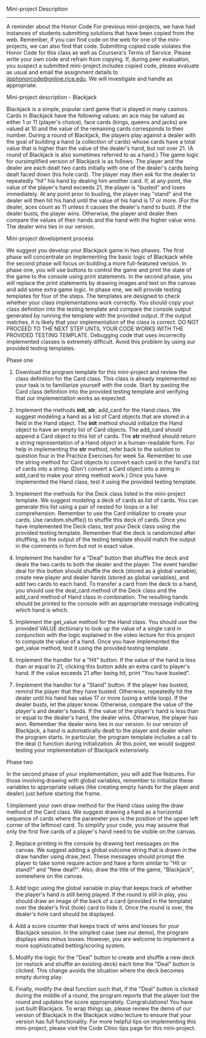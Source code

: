 Mini-project Description
________________________________________


A reminder about the Honor Code
For previous mini-projects, we have had instances of students submitting solutions that have been copied from the web. Remember, if you can find 
code on the web for one of the mini-projects, we can also find that code. Submitting copied code violates the Honor Code for this class as well 
as Coursera's Terms of Service. Please write your own code and refrain from copying. If, during peer evaluation, you suspect a submitted
mini-project includes copied code, please evaluate as usual and email the assignment details to iipphonorcode@online.rice.edu. We will investigate
and handle as appropriate.

Mini-project description - Blackjack

Blackjack is a simple, popular card game that is played in many casinos. Cards in Blackjack have the following values: an ace may be valued as
either 1 or 11 (player's choice), face cards (kings, queens and jacks) are valued at 10 and the value of the remaining cards corresponds to their
number. During a round of Blackjack, the players play against a dealer with the goal of building a hand (a collection of cards) whose cards have
a total value that is higher than the value of the dealer's hand, but not over 21. (A round of Blackjack is also sometimes referred to as a hand.)
The game logic for oursimplified version of Blackjack is as follows. The player and the dealer are each dealt two cards initially with one of the 
dealer's cards being dealt faced down (his hole card). The player may then ask for the dealer to repeatedly "hit" his hand by dealing him another 
card. If, at any point, the value of the player's hand exceeds 21, the player is "busted" and loses immediately. At any point prior to busting, 
the player may "stand" and the dealer will then hit his hand until the value of his hand is 17 or more. (For the dealer, aces count as 11 unless 
it causes the dealer's hand to bust). If the dealer busts, the player wins. Otherwise, the player and dealer then compare the values of their hands
and the hand with the higher value wins. The dealer wins ties in our version.

Mini-project development process

We suggest you develop your Blackjack game in two phases. The first phase will concentrate on implementing the basic logic of Blackjack while the
second phase will focus on building a more full-featured version. In phase one, you will use buttons to control the game and print the state of 
the game to the console using print statements. In the second phase, you will replace the print statements by drawing images and text on the 
canvas and add some extra game logic.
In phase one, we will provide testing templates for four of the steps. The templates are designed to check whether your class implementations work 
correctly. You should copy your class definition into the testing template and compare the console output generated by running the template with
the provided output. If the output matches, it is likely that your implementation of the class is correct. DO NOT PROCEED TO THE NEXT STEP UNTIL
YOUR CODE WORKS WITH THE PROVIDED TESTING TEMPLATE. Debugging code that uses incorrectly implemented classes is extremely difficult. Avoid this
problem by using our provided testing templates.

Phase one

1.	Download the program template for this mini-project and review the class definition for the Card class. This class is already implemented so 
your task is to familiarize yourself with the code. Start by pasting the Card class definition into the provided testing template and verifying 
that our implementation works as expected.

2.	Implement the methods __init__, __str__, add_card for the Hand class. We suggest modeling a hand as a list of Card objects that are stored in 
a field in the Hand object. The __init__ method should initialize the Hand object to have an empty list of Card objects. The add_card should append
a Card object to this list of cards. The __str__ method should return a string representation of a Hand object in a human-readable form. For help
in implementing the __str__ method, refer back to the solution to question four in the Practice Exercises for week 5a. Remember to use the string 
method for Card objects to convert each card in the hand's list of cards into a string. (Don't convert a Card object into a string in add_card to 
make your string method work.) Once you have implemented the Hand class, test it using the provided testing template.

3.	Implement the methods for the Deck class listed in the mini-project template. We suggest modeling a deck of cards as list of cards. You can 
generate this list using a pair of nested for loops or a list comprehension. Remember to use the Card initializer to create your cards. Use
random.shuffle() to shuffle this deck of cards. Once you have implemented the Deck class, test your Deck class using the provided testing template.
Remember that the deck is randomized after shuffling, so the output of the testing template should match the output in the comments in form but
not in exact value.

4.	Implement the handler for a "Deal" button that shuffles the deck and deals the two cards to both the dealer and the player. The event handler 
deal for this button should shuffle the deck (stored as a global variable), create new player and dealer hands (stored as global variables), and
add two cards to each hand. To transfer a card from the deck to a hand, you should use the deal_card method of the Deck class and the add_card
method of Hand class in combination. The resulting hands should be printed to the console with an appropriate message indicating which hand is
which.
5.	Implement the get_value method for the Hand class. You should use the provided VALUE dictionary to look up the value of a single card in 
conjunction with the logic explained in the video lecture for this project to compute the value of a hand. Once you have implemented the get_value
method, test it using the provided testing template . 

6.	Implement the handler for a "Hit" button. If the value of the hand is less than or equal to 21, clicking this button adds an extra card to 
player's hand. If the value exceeds 21 after being hit, print "You have busted".

7.	Implement the handler for a "Stand" button. If the player has busted, remind the player that they have busted. Otherwise, repeatedly hit the 
dealer until his hand has value 17 or more (using a while loop). If the dealer busts, let the player know. Otherwise, compare the value of the
player's and dealer's hands. If the value of the player's hand is less than or equal to the dealer's hand, the dealer wins. Otherwise, the player
has won. Remember the dealer wins ties in our version.
In our version of Blackjack, a hand is automatically dealt to the player and dealer when the program starts. In particular, the program template
includes a call to the deal () function during initialization. At this point, we would suggest testing your implementation of Blackjack 
extensively.

Phase two

In the second phase of your implementation, you will add five features. For those involving drawing with global variables, remember to initialize
these variables to appropriate values (like creating empty hands for the player and dealer) just before starting the frame. 
 
1.Implement your own draw method for the Hand class using the draw method of the Card class. We suggest drawing a hand 
as a horizontal sequence of cards where the parameter pos is the position of the upper left corner of the leftmost card. To simplify your code,
you may assume that only the first five cards of a player's hand need to be visible on the canvas.

2.	Replace printing in the console by drawing text messages on the canvas. We suggest adding a global outcome string that is drawn in the draw
handler using draw_text. These messages should prompt the player to take some require action and have a form similar to "Hit or stand?" and
"New deal?". Also, draw the title of the game, "Blackjack", somewhere on the canvas.

3.	Add logic using the global variable  in play that keeps track of whether the player's hand is still being played. If the round is still 
in play, you should draw an image of the back of a card (provided in the template) over the dealer's first (hole) card to hide it. 
Once the round is over, the dealer's hole card should be displayed.

4.	Add a score counter that keeps track of wins and losses for your Blackjack session. In the simplest case (see our demo), the program displays
wins minus losses. However, you are welcome to implement a more sophisticated betting/scoring system.

5.	Modify the logic for the "Deal" button to create and shuffle a new deck (or restock and shuffle an existing deck) each time the "Deal" 
button is clicked. This change avoids the situation where the deck becomes empty during play.

6.	Finally, modify the deal function such that, if the "Deal" button is clicked during the middle of a round, the program reports that the player
lost the round and updates the score appropriately.
Congratulations! You have just built Blackjack. To wrap things up, please review the demo of our version of Blackjack in the Blackjack video lecture
to ensure that your version has full functionality. For more helpful tips on implementing this mini-project, please visit the Code Clinic tips page for this mini-project.
